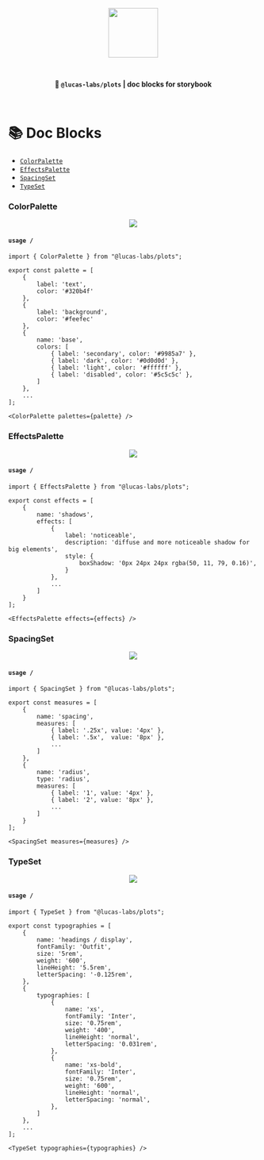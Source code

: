 <p align="center"><img src="./packages/assets/logo-with-text.svg" height="100"></p>

<br/>

<p align="center">
<strong>
📘 <code>@lucas-labs/plots</code> | doc blocks for storybook
</strong>
</p>

<br/>

# 📚 Doc Blocks

- [`ColorPalette`](#colorpalette)
- [`EffectsPalette`](#effectspalette)
- [`SpacingSet`](#spacingset)
- [`TypeSet`](#typeset)

### ColorPalette

<p align="center"><img src="./packages/assets/doc-snaps/color-palette.png"></p>

#### `usage /`

```tsx
import { ColorPalette } from "@lucas-labs/plots";

export const palette = [
    {
        label: 'text',
        color: '#320b4f'
    },
    {
        label: 'background',
        color: '#feefec'
    },
    {
        name: 'base',
        colors: [
            { label: 'secondary', color: '#9985a7' },
            { label: 'dark', color: '#0d0d0d' },
            { label: 'light', color: '#ffffff' },
            { label: 'disabled', color: '#5c5c5c' },
        ]
    },
    ...
];

<ColorPalette palettes={palette} />
```

### EffectsPalette

<p align="center"><img src="./packages/assets/doc-snaps/effects-palette.png"></p>

#### `usage /`

```tsx
import { EffectsPalette } from "@lucas-labs/plots";

export const effects = [
    {
        name: 'shadows',
        effects: [
            {
                label: 'noticeable',
                description: 'diffuse and more noticeable shadow for big elements',
                style: {
                    boxShadow: '0px 24px 24px rgba(50, 11, 79, 0.16)',
                }
            },
            ...
        ]
    }
];

<EffectsPalette effects={effects} />
```

### SpacingSet

<p align="center"><img src="./packages/assets/doc-snaps/spacing-set.png"></p>

#### `usage /`

```tsx
import { SpacingSet } from "@lucas-labs/plots";

export const measures = [
    {
        name: 'spacing',
        measures: [
            { label: '.25x', value: '4px' },
            { label: '.5x',  value: '8px' },
            ...
        ]                  
    },
    {
        name: 'radius',
        type: 'radius',
        measures: [
            { label: '1', value: '4px' },
            { label: '2', value: '8px' },
            ...
        ] 
    }
];

<SpacingSet measures={measures} />
```

### TypeSet

<p align="center"><img src="./packages/assets/doc-snaps/type-set.png"></p>

#### `usage /`

```tsx
import { TypeSet } from "@lucas-labs/plots";

export const typographies = [
    {
        name: 'headings / display',
        fontFamily: 'Outfit',
        size: '5rem',
        weight: '600',
        lineHeight: '5.5rem',
        letterSpacing: '-0.125rem',
    },
    {
        typographies: [
            {
                name: 'xs',
                fontFamily: 'Inter',
                size: '0.75rem',
                weight: '400',
                lineHeight: 'normal',
                letterSpacing: '0.031rem',
            }, 
            {
                name: 'xs-bold',
                fontFamily: 'Inter',
                size: '0.75rem',
                weight: '600',
                lineHeight: 'normal',
                letterSpacing: 'normal',
            },
        ]
    },
    ...
];

<TypeSet typographies={typographies} />
```

